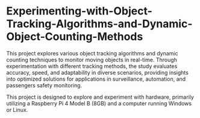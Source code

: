 # Experimenting-with-Object-Tracking-Algorithms-and-Dynamic-Object-Counting-Methods

This project explores various object tracking algorithms and dynamic counting techniques to monitor moving objects in real-time. Through experimentation with different tracking methods, the study evaluates accuracy, speed, and adaptability in diverse scenarios, providing insights into optimized solutions for applications in surveillance, automation, and passengers safety monitoring.

This project is designed to explore and experiment with hardware, primarily utilizing a Raspberry Pi 4 Model B (8GB) and a computer running Windows or Linux.
